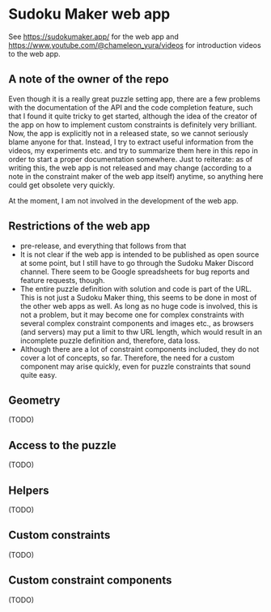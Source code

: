 # Sudoku Maker web app

See https://sudokumaker.app/ for the web app and https://www.youtube.com/@chameleon_yura/videos for introduction videos to the web app.

## A note of the owner of the repo
Even though it is a really great puzzle setting app, there are a few problems with the documentation of the API and the code completion feature,
such that I found it quite tricky to get started, although the idea of the creator of the app on how to implement custom constraints is definitely very brilliant.
Now, the app is explicitly not in a released state, so we cannot seriously blame anyone for that.
Instead, I try to extract useful information from the videos, my experiments etc. and try to summarize them here in this repo
in order to start a proper documentation somewhere.
Just to reiterate: as of writing this, the web app is not released and may change (according to a note in the constraint maker of the web app itself) anytime,
so anything here could get obsolete very quickly.

At the moment, I am not involved in the development of the web app.

## Restrictions of the web app

* pre-release, and everything that follows from that
* It is not clear if the web app is intended to be published as open source at some point, but I still have to go through the Sudoku Maker Discord channel. There seem to be Google spreadsheets for bug reports and feature requests, though.
* The entire puzzle definition with solution and code is part of the URL. This is not just a Sudoku Maker thing, this seems to be done in most of the other web apps as well. As long as no huge code is involved, this is not a problem, but it may become one for complex constraints with several complex constraint components and images etc., as browsers (and servers) may put a limit to thw URL length, which would result in an incomplete puzzle definition and, therefore, data loss.
* Although there are a lot of constraint components included, they do not cover a lot of concepts, so far. Therefore, the need for a custom component may arise quickly, even for puzzle constraints that sound quite easy.

## Geometry

(TODO)

## Access to the puzzle

(TODO)

## Helpers

(TODO)

## Custom constraints

(TODO)

## Custom constraint components

(TODO)
